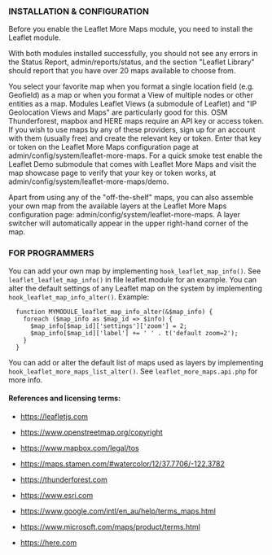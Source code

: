 
### INSTALLATION & CONFIGURATION
Before you enable the Leaflet More Maps module, you need to install the Leaflet
module.

With both modules installed successfully, you should not see any errors in the
Status Report, admin/reports/status, and the section "Leaflet Library" should
report that you have over 20 maps available to choose from.

You select your favorite map when you format a single location field (e.g.
Geofield) as a map or when you format a View of multiple nodes or other
entities as a map.
Modules Leaflet Views (a submodule of Leaflet) and "IP Geolocation Views and
Maps" are particularly good for this.
OSM Thunderforest, mapbox and HERE maps require an API key or access token.
If you wish to use maps by any of these providers, sign up for an account
with them (usually free) and create the relevant key or token.
Enter that key or token on the Leaflet More Maps configuration page at
admin/config/system/leaflet-more-maps.
For a quick smoke test enable the Leaflet Demo submodule that comes with
Leaflet More Maps and visit the map showcase page to verify that your key
or token works, at admin/config/system/leaflet-more-maps/demo.

Apart from using any of the "off-the-shelf" maps, you can also assemble your
own map from the available layers at the Leaflet More Maps configuration page:
admin/config/system/leaflet-more-maps. A layer switcher will automatically appear
in the upper right-hand corner of the map.


### FOR PROGRAMMERS
You can add your own map by implementing `hook_leaflet_map_info()`.
See `leaflet_leaflet_map_info()` in file leaflet.module for an example.
You can alter the default settings of any Leaflet map on the system by
implementing `hook_leaflet_map_info_alter()`.
Example:
```
  function MYMODULE_leaflet_map_info_alter(&$map_info) {
    foreach ($map_info as $map_id => $info) {
      $map_info[$map_id]['settings']['zoom'] = 2;
      $map_info[$map_id]['label'] += ' ' . t('default zoom=2');
    }
  }
```

You can add or alter the default list of maps used as layers by implementing `hook_leaflet_more_maps_list_alter()`.
See `leaflet_more_maps.api.php` for more info.

#### References and licensing terms:

- https://leafletjs.com

- https://www.openstreetmap.org/copyright
- https://www.mapbox.com/legal/tos
- https://maps.stamen.com/#watercolor/12/37.7706/-122.3782
- https://thunderforest.com
- https://www.esri.com
- https://www.google.com/intl/en_au/help/terms_maps.html
- https://www.microsoft.com/maps/product/terms.html
- https://here.com
